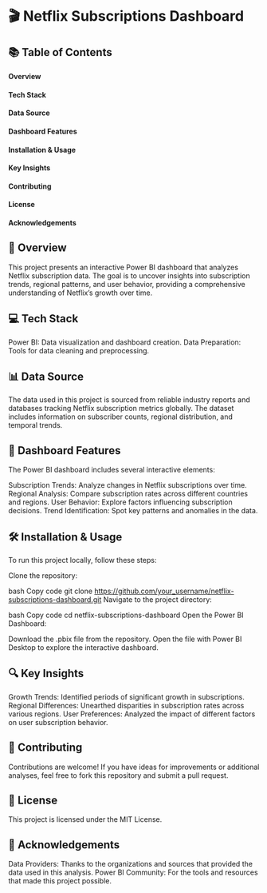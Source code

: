 # 🎬 Netflix Subscriptions Dashboard


## 📚 Table of Contents
#### Overview
#### Tech Stack
#### Data Source
#### Dashboard Features
#### Installation & Usage
#### Key Insights
#### Contributing
#### License
#### Acknowledgements


## 🌟 Overview
This project presents an interactive Power BI dashboard that analyzes Netflix subscription data. The goal is to uncover insights into subscription trends, regional patterns, and user behavior, providing a comprehensive understanding of Netflix’s growth over time.


## 💻 Tech Stack
Power BI: Data visualization and dashboard creation.
Data Preparation: Tools for data cleaning and preprocessing.


## 📊 Data Source
The data used in this project is sourced from reliable industry reports and databases tracking Netflix subscription metrics globally. The dataset includes information on subscriber counts, regional distribution, and temporal trends.


## 🚀 Dashboard Features
The Power BI dashboard includes several interactive elements:

Subscription Trends: Analyze changes in Netflix subscriptions over time.
Regional Analysis: Compare subscription rates across different countries and regions.
User Behavior: Explore factors influencing subscription decisions.
Trend Identification: Spot key patterns and anomalies in the data.


## 🛠️ Installation & Usage
To run this project locally, follow these steps:

Clone the repository:

bash
Copy code
git clone https://github.com/your_username/netflix-subscriptions-dashboard.git
Navigate to the project directory:

bash
Copy code
cd netflix-subscriptions-dashboard
Open the Power BI Dashboard:

Download the .pbix file from the repository.
Open the file with Power BI Desktop to explore the interactive dashboard.


## 🔍 Key Insights
Growth Trends: Identified periods of significant growth in subscriptions.
Regional Differences: Unearthed disparities in subscription rates across various regions.
User Preferences: Analyzed the impact of different factors on user subscription behavior.


## 🤝 Contributing
Contributions are welcome! If you have ideas for improvements or additional analyses, feel free to fork this repository and submit a pull request.


## 📄 License
This project is licensed under the MIT License. 


## 🙏 Acknowledgements
Data Providers: Thanks to the organizations and sources that provided the data used in this analysis.
Power BI Community: For the tools and resources that made this project possible.
